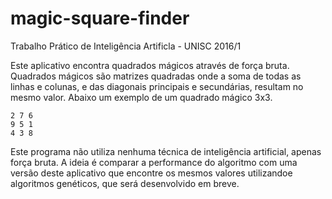 # magic-square-finder

Trabalho Prático de Inteligência Artificla - UNISC 2016/1

Este aplicativo encontra quadrados mágicos através de força bruta. Quadrados mágicos são matrizes quadradas onde
a soma de todas as linhas e colunas, e das diagonais principais e secundárias, resultam no mesmo valor. Abaixo
um exemplo de um quadrado mágico 3x3.

```
2 7 6
9 5 1
4 3 8
```

Este programa não utiliza nenhuma técnica de inteligência artificial, apenas força bruta. A ideia é comparar
a performance do algoritmo com uma versão deste aplicativo que encontre os mesmos valores utilizandoe algoritmos
genéticos, que será desenvolvido em breve.
